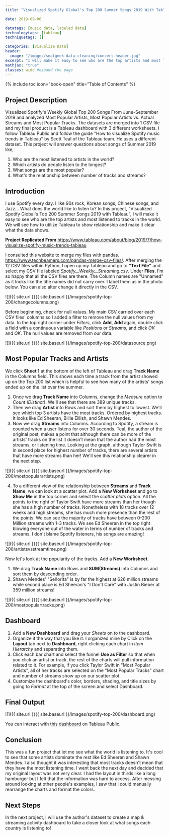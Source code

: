 ```yaml
---
title: "Visualized Spotify Global's Top 200 Summer Songs 2019 With Tableau"

date: 2019-09-06

datatags: [music data, labeled data]
technologytags: [tableau]
techniquetags: []

categories: [Visualize Data]
header:
  image: "/images/seatgeek-data-cleaning/concert-header.jpg"
excerpt: "I will make it easy to see who are the top artists and most listened to tracks in the world..."
mathjax: "true"
classes: wide #expand the page
---
```

{% include toc icon="book-open" title="Table of Contents" %}<br/>



## Project Description
Visualized Spotify's Weekly Global Top 200 Songs From June-September 2019 and analyzed Most Popular Artists, Most Popular Artists vs. Actual Streams and Most Popular Tracks. The datasets are merged into 1 CSV file and my final product is a Tableau dashboard with 3 different worksheets. I follow Tableau Public and follow the guide "How to visualize Spotify music trends in Tableau" by Scott Teal of the Tableau team. He uses a different dataset. This project will answer questions about songs of Summer 2019 like,

1. Who are the most listened to artists in the world?
2. Which artists do people listen to the longest?
3. What songs are the most popular?
4. What's the relationship between number of tracks and streams?

## Introduction
I use Spotify every day. I like 90s rock, Korean songs, Chinese songs, and Jazz... What does the world like to listen to? In this project, "Visualized Spotify Global's Top 200 Summer Songs 2019 with Tableau", I will make it easy to see who are the top artists and most listened to tracks in the world. We will see how to utilize Tableau to show relationship and make it clear what the data shows.

**Project Replicated From**
<https://www.tableau.com/about/blog/2019/7/how-visualize-spotify-music-trends-tableau>

I consulted this website to merge my files with pandas. <https://www.techbeamers.com/pandas-merge-csv-files/>. After merging the 12 CSV files within Python, I open up my Tableau and go to **"Text File"** and select my CSV file labeled *Spotify__Weekly__Streaming.csv*.  Under **Files**, I'm so happy that all the CSV files are there. The Column names are "Unnamed" as it looks like the title names did not carry over. I label them as in the photo below. You can also alter change it directly in the CSV.

![]({{ site.url }}{{ site.baseurl }}/images/spotify-top-200/changecolumns.png)


Before beginning, check for null values. My main CSV carried over each CSV files' columns so I added a filter to remove the null values from my data. In the top right corner under *Filters*, click **Add**, **Add** again, double click a field with a continuous variable like *Positions* or *Streams*, and click *OK* and *OK*. The null values are removed from our data.

![]({{ site.url }}{{ site.baseurl }}/images/spotify-top-200/datasource.png)


## Most Popular Tracks and Artists
We click **Sheet 1** at the bottom of the left of Tableau and drag **Track Name** in the Columns field. This shows each time a track from the artist showed up on the Top 200 list which is helpful to see how many of the artists' songs ended up on the list over the summer.

1. Once we drag **Track Name** into Columns, change the *Measure* option to *Count (Distinct)*. We'll see that there are 389 unique tracks.
2. Then we drag **Artist** into Rows and sort them by highest to lowest. We'll see which top 3 artists have the most tracks. Ordered by highest tracks. It looks like Ed Sheeran, Billie Eillish, and Shawn Mendes.
3. Now we drag **Streams** into Columns. According to Spotify, a stream is counted when a user listens for over 30 seconds. Teal, the author of the original post, makes a point that although there can be more of the artists' tracks on the list it doesn't mean that the author had the most streams, or listening time. Looking at the graph, although Taylor Swift is in second place for highest number of tracks, there are several artists that have more streams than her! We'll see this relationship clearer in the next step.

![]({{ site.url }}{{ site.baseurl }}/images/spotify-top-200/mostpopularartists.png)


4. To a different view of the relationship between **Streams** and **Track Name**, we can look at a scatter plot. Add a **New Worksheet** and go to **Show Me** in the top corner and select the *scatter plots* option. All the points to the right of Taylor Swift have more streams than her though she has a high number of tracks. Nonetheless with 18 tracks over 12 weeks and high streams, she has much more presence than the rest of the points. We can see the majority of tracks have between 0-200 Million streams with 1-3 tracks. We see Ed Sheeran in the top right blowing everyone out of the water in terms of number of tracks and streams. I don't blame Spotify listeners, his songs are amazing!

![]({{ site.url }}{{ site.baseurl }}/images/spotify-top-200/artistsvsstreamtime.png)


Now let's look at the popularity of the tracks. Add a **New Worksheet**.

1. We drag **Track Name** into Rows and **SUM(Streams)** into Columns and sort them by descending order.
2. Shawn Mendes' "Señorita" is by far the highest at 626 million streams while second place is Ed Sheeran's "I Don't Care" with Justin Bieber at 359 million streams!

![]({{ site.url }}{{ site.baseurl }}/images/spotify-top-200/mostpopulartracks.png)


## Dashboard
1. Add a **New Dashboard** and drag your *Sheets* on to the dashboard.
2. Organize it the way that you like it. I organized mine by Click on the **Layout** tab next to **Dashboard**, right clicking each chart in *Item Hierarchy* and separating them.
3. Click each bar chart and select the funnel **Use as Filter** so that when you click an artist or track, the rest of the charts will pull information related to it. For example, if you click Taylor Swift in "Most Popular Artists", all of her tracks are selected on the "Most Popular Tracks" chart and number of streams show up on our scatter plot.
4. Customize the dashboard's color, borders, shading, and title sizes by going to *Format* at the top of the screen and select Dashboard.

## Final Output
![]({{ site.url }}{{ site.baseurl }}/images/spotify-top-200/dashboard.png)


You can interact with [this dashboard](https://public.tableau.com/profile/christopher.chung1603#!/vizhome/VisualizedSpotifyGlobalsTop200SummerSongs2019withTableau/SummerSongs2019Dashboard) on Tableau Public.

## Conclusion
This was a fun project that let me see what the world is listening to. It's cool to see that some artists dominate the rest like Ed Sheeran and Shawn Mendes. I also thought it was interesting that most tracks doesn't mean that they have the most listening time. I went back the next day and decided that my original layout was not very clear. I had the layout in thirds like a long hamburger but I felt that the information was hard to access. After messing around looking at other people's examples, I saw that I could manually rearrange the charts and format the colors.

## Next Steps
In the next project, I will use the author's dataset to create a map & streaming activity dashboard to take a closer look at what songs each country is listening to!
